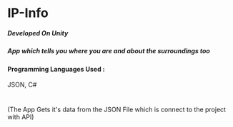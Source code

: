 # IP-Info
##### Developed On Unity
##### App which tells you where you are and about the surroundings too
#### Programming Languages Used :
JSON, C#
#
(The App Gets it's data from the JSON File which is connect to the project with API)
